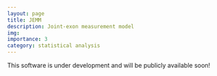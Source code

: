 ```yaml
---
layout: page
title: JEMM
description: Joint-exon measurement model
img:
importance: 3
category: statistical analysis
---
```


This software is under development and will be publicly available soon!